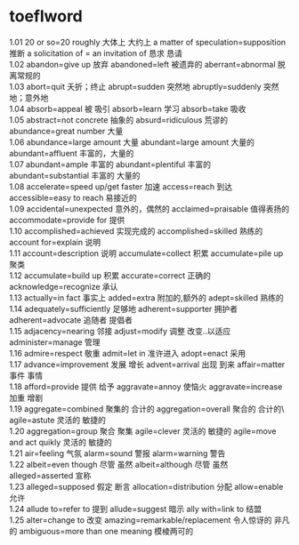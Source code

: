 # toeflword
1.01 20 or so=20 roughly 大体上 大约上 a matter of speculation=supposition 推断 a solicitation of = an invitation of 恳求 恳请\
1.02 abandon=give up 放弃 abandoned=left 被遗弃的 aberrant=abnormal 脱离常规的\
1.03 abort=quit 夭折；终止   abrupt=sudden 突然地  abruptly=suddenly 突然地；意外地\
1.04 absorb=appeal 被 吸引 absorb=learn 学习  absorb=take 吸收\
1.05 abstract=not concrete 抽象的 absurd=ridiculous 荒谬的 abundance=great number 大量\
1.06 abundance=large amount 大量  abundant=large amount 大量的 abundant=affluent 丰富的，大量的\
1.07 abundant=ample 丰富的  abundant=plentiful 丰富的 abundant=substantial 丰富的 大量的\
1.08 accelerate=speed up/get faster 加速 access=reach 到达  accessible=easy to reach 易接近的\
1.09 accidental=unexpected 意外的，偶然的 acclaimed=praisable 值得表扬的 accommodate=provide for 提供\
1.10 accomplished=achieved 实现完成的 accomplished=skilled 熟练的 account for=explain 说明\
1.11 account=description 说明 accumulate=collect 积累 accumulate=pile up 聚类\
1.12 accumulate=build up 积累 accurate=correct 正确的 acknowledge=recognize 承认\
1.13 actually=in fact 事实上 added=extra 附加的,额外的 adept=skilled 熟练的\
1.14 adequately=sufficiently 足够地 adherent=supporter 拥护者 adherent=advocate 追随者 提倡者\
1.15 adjacency=nearing 邻接 adjust=modify 调整 改变..以适应 administer=manage 管理\
1.16 admire=respect 敬重 admit=let in 准许进入 adopt=enact 采用\
1.17 advance=improvement 发展 增长 advent=arrival 出现 到来 affair=matter 事件 事情\
1.18 afford=provide 提供 给予 aggravate=annoy 使恼火 aggravate=increase 加重 增剧\
1.19 aggregate=combined 聚集的 合计的 aggregation=overall 聚合的 合计的\ agile=astute 灵活的 敏捷的\
1.20 aggregation=group 聚合 聚集 agile=clever 灵活的 敏捷的 agile=move and act quikly 灵活的 敏捷的\
1.21 air=feeling 气氛 alarm=sound 警报 alarm=warning 警告\
1.22 albeit=even though 尽管 虽然 albeit=although 尽管 虽然 alleged=asserted 宣称\
1.23 alleged=supposed 假定 断言 allocation=distribution 分配 allow=enable 允许\
1.24 allude to=refer to 提到 allude=suggest 暗示 ally with=link to 结盟\
1.25 alter=change to 改变 amazing=remarkable/replacement 令人惊讶的 非凡的 ambiguous=more than one meaning 模棱两可的
